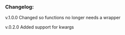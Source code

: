 ### Changelog:

v.1.0.0
Changed so functions no longer needs a wrapper

v.0.2.0
Added support for kwargs